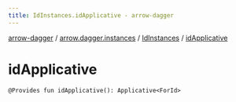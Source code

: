 ```yaml
---
title: IdInstances.idApplicative - arrow-dagger
---
```


[arrow-dagger](../../index.html) / [arrow.dagger.instances](../index.html) / [IdInstances](index.html) / [idApplicative](./id-applicative.html)

# idApplicative

`@Provides fun idApplicative(): Applicative<ForId>`